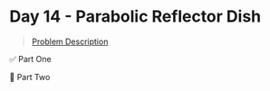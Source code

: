 # Day 14 - Parabolic Reflector Dish

> [Problem Description](https://adventofcode.com/2023/day/14)

:white_check_mark: Part One

:hammer: Part Two

